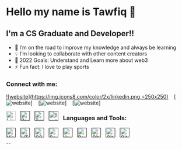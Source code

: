 # Hello my name is Tawfiq 👋

## I'm a CS Graduate and Developer!!

- 🌱 I’m on the road to improve my knowledge and always be learning
- 💡 I’m looking to collaborate with other content creators
- 🥅 2022 Goals: Understand and Learn more about web3
- ⚡ Fun fact: I love to play sports

### Connect with me:

[![website](https://img.icons8.com/color/2x/linkedin.png =250x250)](https://www.linkedin.com/in/tawfiq-abdul-rahman-379746198/)
&nbsp;&nbsp;
[![website](./img/globe-light.svg)]
&nbsp;&nbsp;
[![website](./img/twitter-light.svg)]
&nbsp;&nbsp;
[![website](./img/instagram-light.svg)]

[<img align="left" alt="Linkedin" width="26px" src="https://img.icons8.com/color/2x/linkedin.png" style="padding-right:10px;" />](https://www.linkedin.com/in/tawfiq-abdul-rahman-379746198/)
[<img align="left" alt="Projects" width="26px" src="https://img.icons8.com/color/344/globe--v1.png" style="padding-right:10px;" />]()
[<img align="left" alt="Twitter" width="26px" src="https://img.icons8.com/color/344/twitter--v1.png" style="padding-right:10px;" />]()
[<img align="left" alt="Instagram" width="26px" src="https://img.icons8.com/color/344/instagram-new--v1.png" style="padding-right:10px;" />]()

### Languages and Tools:

[<img align="left" alt="Visual Studio Code" width="26px" src="https://cdn.jsdelivr.net/gh/devicons/devicon/icons/vscode/vscode-original.svg" style="padding-right:10px;" />]()
[<img align="left" alt="HTML5" width="26px" src="https://cdn.jsdelivr.net/gh/devicons/devicon/icons/html5/html5-original.svg" style="padding-right:10px;" />]()
[<img align="left" alt="CSS3" width="26px" src="https://cdn.jsdelivr.net/gh/devicons/devicon/icons/css3/css3-original.svg" style="padding-right:10px;" />]()
[<img align="left" alt="Sass" width="26px" src="https://cdn.jsdelivr.net/gh/devicons/devicon/icons/sass/sass-original.svg" style="padding-right:10px;" />]()
[<img align="left" alt="JavaScript" width="26px" src="https://cdn.jsdelivr.net/gh/devicons/devicon/icons/javascript/javascript-original.svg" style="padding-right:10px;" />]()
[<img align="left" alt="React" width="26px" src="https://cdn.jsdelivr.net/gh/devicons/devicon/icons/react/react-original.svg" style="padding-right:10px;" />]()
[<img align="left" alt="Git" width="26px" src="https://cdn.jsdelivr.net/gh/devicons/devicon/icons/git/git-original.svg" style="padding-right:10px;" />]()
[<img align="left" alt="GitHub" width="26px" src="https://user-images.githubusercontent.com/3369400/139447912-e0f43f33-6d9f-45f8-be46-2df5bbc91289.png" style="padding-right:10px;" />]()
[<img align="left" alt="GitHub" width="26px" src="https://user-images.githubusercontent.com/3369400/139448065-39a229ba-4b06-434b-bc67-616e2ed80c8f.png" style="padding-right:10px;" />]()

<br />
<br />
--
